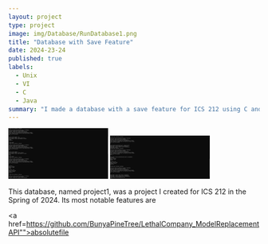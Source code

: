 ```yaml
---
layout: project
type: project
image: img/Database/RunDatabase1.png
title: "Database with Save Feature"
date: 2024-23-24
published: true
labels:
  - Unix
  - VI
  - C
  - Java
summary: "I made a database with a save feature for ICS 212 using C and Java, in a Unix environment."
---
```


<div class="text-center p-4">
  <img width="200px" src="../img/Database/RunDatabase2.png" class="img-thumbnail" >
  <img width="200px" src="../img/Database/RunDatabase3.png" class="img-thumbnail" >


</div>

This database, named project1, was a project I created for ICS 212 in the Spring of 2024. Its most notable features are 



<a href=https://github.com/BunyaPineTree/LethalCompany_ModelReplacementAPI"">absolutefile</a>
